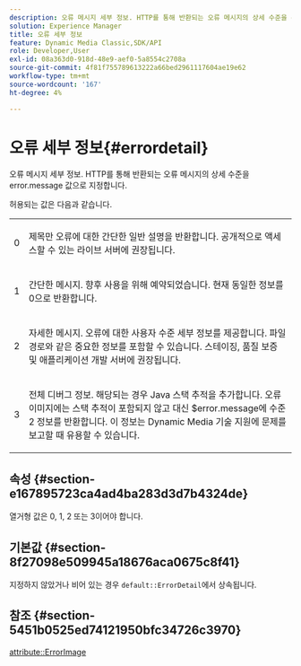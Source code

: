```yaml
---
description: 오류 메시지 세부 정보. HTTP를 통해 반환되는 오류 메시지의 상세 수준을 error.message 값으로 지정합니다.
solution: Experience Manager
title: 오류 세부 정보
feature: Dynamic Media Classic,SDK/API
role: Developer,User
exl-id: 08a363d0-918d-48e9-aef0-5a8554c2708a
source-git-commit: 4f81f755789613222a66bed2961117604ae19e62
workflow-type: tm+mt
source-wordcount: '167'
ht-degree: 4%

---
```


# 오류 세부 정보{#errordetail}

오류 메시지 세부 정보. HTTP를 통해 반환되는 오류 메시지의 상세 수준을 error.message 값으로 지정합니다.

허용되는 값은 다음과 같습니다.

<table id="simpletable_26DC72727F224F2C8E97BF26619DB68B"> 
 <tr class="strow"> 
  <td class="stentry"> <p>0 </p></td> 
  <td class="stentry"> <p>제목만 오류에 대한 간단한 일반 설명을 반환합니다. 공개적으로 액세스할 수 있는 라이브 서버에 권장됩니다. </p></td> 
 </tr> 
 <tr class="strow"> 
  <td class="stentry"> <p>1 </p></td> 
  <td class="stentry"> <p>간단한 메시지. 향후 사용을 위해 예약되었습니다. 현재 동일한 정보를 0으로 반환합니다. </p></td> 
 </tr> 
 <tr class="strow"> 
  <td class="stentry"> <p>2 </p></td> 
  <td class="stentry"> <p>자세한 메시지. 오류에 대한 사용자 수준 세부 정보를 제공합니다. 파일 경로와 같은 중요한 정보를 포함할 수 있습니다. 스테이징, 품질 보증 및 애플리케이션 개발 서버에 권장됩니다. </p></td> 
 </tr> 
 <tr class="strow"> 
  <td class="stentry"> <p>3 </p></td> 
  <td class="stentry"> <p>전체 디버그 정보. 해당되는 경우 Java 스택 추적을 추가합니다. 오류 이미지에는 스택 추적이 포함되지 않고 대신 <span class="codeph"> $error.message</span>에 수준 2 정보를 반환합니다. 이 정보는 Dynamic Media 기술 지원에 문제를 보고할 때 유용할 수 있습니다. </p></td> 
 </tr> 
</table>

## 속성 {#section-e167895723ca4ad4ba283d3d7b4324de}

열거형 값은 0, 1, 2 또는 3이어야 합니다.

## 기본값 {#section-8f27098e509945a18676aca0675c8f41}

지정하지 않았거나 비어 있는 경우 `default::ErrorDetail`에서 상속됩니다.

## 참조 {#section-5451b0525ed74121950bfc34726c3970}

[attribute::ErrorImage](../../../../../is-api/image-catalog/image-serving-api-ref/c-image-catalog-reference/c-attributes-reference/r-errorimage.md#reference-c494d5d8b2584fe3800f35baabd0292c)
